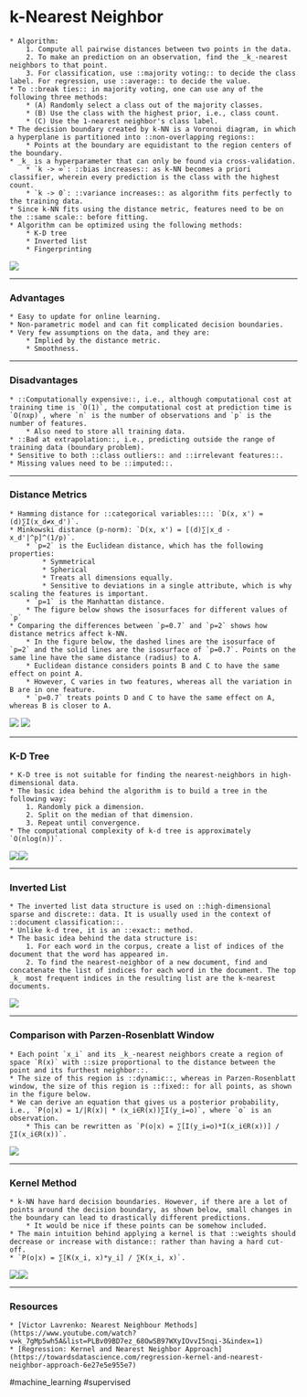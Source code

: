 # k-Nearest Neighbor
	* Algorithm:
		1. Compute all pairwise distances between two points in the data.
		2. To make an prediction on an observation, find the _k_-nearest neighbors to that point.
		3. For classification, use ::majority voting:: to decide the class label. For regression, use ::average:: to decide the value.
	* To ::break ties:: in majority voting, one can use any of the following three methods:
		* (A) Randomly select a class out of the majority classes.
		* (B) Use the class with the highest prior, i.e., class count.
		* (C) Use the 1-nearest neighbor's class label.
	* The decision boundary created by k-NN is a Voronoi diagram, in which a hyperplane is partitioned into ::non-overlapping regions::
		* Points at the boundary are equidistant to the region centers of the boundary.
	* _k_ is a hyperparameter that can only be found via cross-validation.
		* `k -> ∞`: ::bias increases:: as k-NN becomes a priori classifier, wherein every prediction is the class with the highest count.
		* `k -> 0`: ::variance increases:: as algorithm fits perfectly to the training data.
	* Since k-NN fits using the distance metric, features need to be on the ::same scale:: before fitting.
	* Algorithm can be optimized using the following methods:
		* K-D tree
		* Inverted list
		* Fingerprinting
![](k-Nearest%20Neighbor/vd.png)

- - - -

### Advantages

	* Easy to update for online learning.
	* Non-parametric model and can fit complicated decision boundaries.
	* Very few assumptions on the data, and they are:
		* Implied by the distance metric.
		* Smoothness.

- - - -

### Disadvantages

	* ::Computationally expensive::, i.e., although computational cost at training time is `O(1)`, the computational cost at prediction time is `O(nxp)`, where `n` is the number of observations and `p` is the number of features.
		* Also need to store all training data.
	* ::Bad at extrapolation::, i.e., predicting outside the range of training data (boundary problem).
	* Sensitive to both ::class outliers:: and ::irrelevant features::.
	* Missing values need to be ::imputed::.

- - - -

### Distance Metrics

	* Hamming distance for ::categorical variables:::: `D(x, x') = (d)∑I(x_d≠x_d')`.
	* Minkowski distance (p-norm): `D(x, x') = [(d)∑|x_d - x_d'|^p]^(1/p)`.
		* `p=2` is the Euclidean distance, which has the following properties:
			* Symmetrical
			* Spherical
			* Treats all dimensions equally.
			* Sensitive to deviations in a single attribute, which is why scaling the features is important.
		* `p=1` is the Manhattan distance.
		* The figure below shows the isosurfaces for different values of `p`
	* Comparing the differences between `p=0.7` and `p=2` shows how distance metrics affect k-NN.
		* In the figure below, the dashed lines are the isosurface of `p=2` and the solid lines are the isosurface of `p=0.7`. Points on the same line have the same distance (radius) to A.
		* Euclidean distance considers points B and C to have the same effect on point A.
		* However, C varies in two features, whereas all the variation in B are in one feature.
		* `p=0.7` treats points D and C to have the same effect on A, whereas B is closer to A.
![](k-Nearest%20Neighbor/1500px-2D_unit_balls.svg.png)
![](k-Nearest%20Neighbor/Screen%20Shot%202020-02-26%20at%2012.01.59%20PM.png)

- - - -

### K-D Tree

	* K-D tree is not suitable for finding the nearest-neighbors in high-dimensional data.
	* The basic idea behind the algorithm is to build a tree in the following way:
		1. Randomly pick a dimension.
		2. Split on the median of that dimension.
		3. Repeat until convergence.
	* The computational complexity of k-d tree is approximately `O(nlog(n))`.
![](k-Nearest%20Neighbor/370px-Kdtree_2d.svg.png)![](k-Nearest%20Neighbor/370px-Tree_0001.svg.png)

- - - -

### Inverted List

	* The inverted list data structure is used on ::high-dimensional sparse and discrete:: data. It is usually used in the context of ::document classification::.
	* Unlike k-d tree, it is an ::exact:: method.
	* The basic idea behind the data structure is:
		1. For each word in the corpus, create a list of indices of the document that the word has appeared in.
		2. To find the nearest-neighbor of a new document, find and concatenate the list of indices for each word in the document. The top _k_ most frequent indices in the resulting list are the k-nearest documents.
![](k-Nearest%20Neighbor/Screen%20Shot%202020-02-26%20at%2012.55.00%20PM.png)

- - - -

### Comparison with Parzen-Rosenblatt Window

	* Each point `x_i` and its _k_-nearest neighbors create a region of space `R(x)` with ::size proportional to the distance between the point and its furthest neighbor::.
	* The size of this region is ::dynamic::, whereas in Parzen-Rosenblatt window, the size of this region is ::fixed:: for all points, as shown in the figure below.
	* We can derive an equation that gives us a posterior probability, i.e., `P(o|x) = 1/|R(x)| * (x_i∈R(x))∑I(y_i=o)`, where `o` is an observation.
		* This can be rewritten as `P(o|x) = ∑[I(y_i=o)*I(x_i∈R(x))] / ∑I(x_i∈R(x))`.
![](k-Nearest%20Neighbor/Screen%20Shot%202020-02-26%20at%2012.13.07%20PM.png)

- - - -

### Kernel Method

	* k-NN have hard decision boundaries. However, if there are a lot of points around the decision boundary, as shown below, small changes in the boundary can lead to drastically different predictions.
		* It would be nice if these points can be somehow included.
	* The main intuition behind applying a kernel is that ::weights should decrease or increase with distance:: rather than having a hard cut-off.
	* `P(o|x) = ∑[K(x_i, x)*y_i] / ∑K(x_i, x)`.
![](k-Nearest%20Neighbor/Screen%20Shot%202020-02-26%20at%2012.19.05%20PM.png)![](k-Nearest%20Neighbor/Screen%20Shot%202020-02-26%20at%2012.18.58%20PM.png)

- - - -

### Resources

	* [Victor Lavrenko: Nearest Neighbour Methods](https://www.youtube.com/watch?v=k_7gMp5wh5A&list=PLBv09BD7ez_68OwSB97WXyIOvvI5nqi-3&index=1)
	* [Regression: Kernel and Nearest Neighbor Approach](https://towardsdatascience.com/regression-kernel-and-nearest-neighbor-approach-6e27e5e955e7)

#machine_learning #supervised